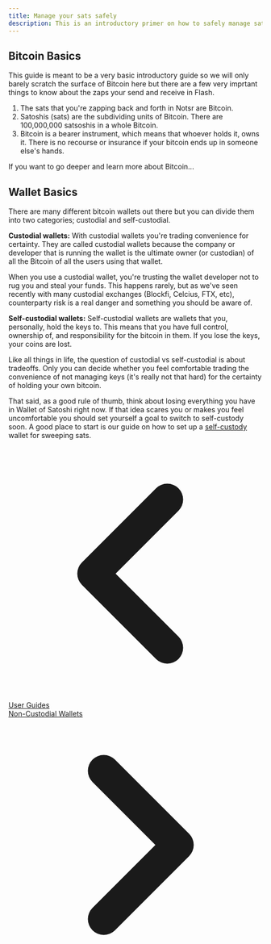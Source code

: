 ```yaml
---
title: Manage your sats safely
description: This is an introductory primer on how to safely manage sats that you accumulate via Zaps in Flash.
---
```


## Bitcoin Basics

This guide is meant to be a very basic introductory guide so we will only barely scratch the surface of Bitcoin here but there are a few very imprtant things to know about the zaps your send and receive in Flash.

1. The sats that you're zapping back and forth in Notsr are Bitcoin.
1. Satoshis (sats) are the subdividing units of Bitcoin. There are 100,000,000 satsoshis in a whole Bitcoin.
1. Bitcoin is a bearer instrument, which means that whoever holds it, owns it. There is no recourse or insurance if your bitcoin ends up in someone else's hands.

If you want to go deeper and learn more about Bitcoin...

<!-- TODO: ADD LINK TO BITCOIN 101 SITE -->

## Wallet Basics

There are many different bitcoin wallets out there but you can divide them into two categories; custodial and self-custodial.

**Custodial wallets:** With custodial wallets you're trading convenience for certainty. They are called custodial wallets because the company or developer that is running the wallet is the ultimate owner (or custodian) of all the Bitcoin of all the users using that wallet.

When you use a custodial wallet, you're trusting the wallet developer not to rug you and steal your funds. This happens rarely, but as we've seen recently with many custodial exchanges (Blockfi, Celcius, FTX, etc), counterparty risk is a real danger and something you should be aware of.

**Self-custodial wallets:** Self-custodial wallets are wallets that you, personally, hold the keys to. This means that you have full control, ownership of, and responsibility for the bitcoin in them. If you lose the keys, your coins are lost.

Like all things in life, the question of custodial vs self-custodial is about tradeoffs. Only you can decide whether you feel comfortable trading the convenience of not managing keys (it's really not that hard) for the certainty of holding your own bitcoin.

That said, as a good rule of thumb, think about losing everything you have in Wallet of Satoshi right now. If that idea scares you or makes you feel uncomfortable you should set yourself a goal to switch to self-custody soon. A good place to start is our guide on how to set up a [self-custody](/en/guides/sweep-to-self-custody) wallet for sweeping sats.

<!-- Navigation links -->
<div class="flex justify-between items-center mt-8 pt-4 border-t border-zinc-200 dark:border-zinc-700">
  <div class="w-1/3 text-left">
    <a href="user-guides" class="inline-flex items-center bg-purple-600 hover:bg-purple-700 text-white rounded-md transition-colors px-4 py-2 text-sm font-medium shadow-sm hover:shadow-md">
      <svg xmlns="http://www.w3.org/2000/svg" class="h-6 w-6 mr-2" fill="none" viewBox="0 0 24 24" stroke="currentColor">
        <path stroke-linecap="round" stroke-linejoin="round" stroke-width="3" d="M15 19l-7-7 7-7" />
      </svg>
      User Guides
    </a>
  </div>
  <div class="w-1/3 text-center">
    <!-- Optional center content -->
  </div>
  <div class="w-1/3 text-right">
    <a href="guides/non-custodial-wallets" class="inline-flex items-center bg-purple-600 hover:bg-purple-700 text-white rounded-md transition-colors px-4 py-2 text-sm font-medium shadow-sm hover:shadow-md">
      Non-Custodial Wallets
      <svg xmlns="http://www.w3.org/2000/svg" class="h-6 w-6 ml-2" fill="none" viewBox="0 0 24 24" stroke="currentColor">
        <path stroke-linecap="round" stroke-linejoin="round" stroke-width="3" d="M9 5l7 7-7 7" />
      </svg>
    </a>
  </div>
</div>

